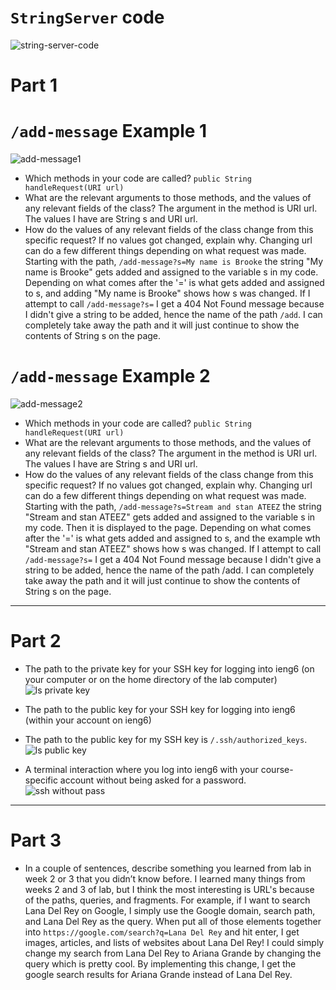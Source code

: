 # `StringServer` code
![string-server-code](https://github.com/brooke-tru/cse15l-lab-reports/assets/146862163/13d8814a-a28a-41c9-a9b4-9c328c743138)

# Part 1
# `/add-message` Example 1
![add-message1](https://github.com/brooke-tru/cse15l-lab-reports/assets/146862163/30b31aad-fb5d-4206-9861-b42f6c4bfd8e)
* Which methods in your code are called? `public String handleRequest(URI url)`
* What are the relevant arguments to those methods, and the values of any relevant fields of the class? The argument in the method is URI url. The values I have are String s and URI url.
* How do the values of any relevant fields of the class change from this specific request? If no values got changed, explain why. Changing url can do a few different things depending on what request was made. Starting with the path, `/add-message?s=My name is Brooke` the string "My name is Brooke" gets added and assigned to the variable s in my code. Depending on what comes after the '=' is what gets added and assigned to s, and adding "My name is Brooke" shows how s was changed. If I attempt to call `/add-message?s=` I get a 404 Not Found message because I didn't give a string to be added, hence the name of the path `/add`. I can completely take away the path and it will just continue to show the contents of String s on the page. 

# `/add-message` Example 2
![add-message2](https://github.com/brooke-tru/cse15l-lab-reports/assets/146862163/bed9c5f3-40bf-4669-8288-84014c0e9e2a)
* Which methods in your code are called? `public String handleRequest(URI url)`
* What are the relevant arguments to those methods, and the values of any relevant fields of the class? The argument in the method is URI url. The values I have are String s and URI url.
* How do the values of any relevant fields of the class change from this specific request? If no values got changed, explain why. Changing url can do a few different things depending on what request was made. Starting with the path, `/add-message?s=Stream and stan ATEEZ` the string "Stream and stan ATEEZ" gets added and assigned to the variable s in my code. Then it is displayed to the page. Depending on what comes after the '=' is what gets added and assigned to s, and the example wth "Stream and stan ATEEZ" shows how s was changed. If I attempt to call `/add-message?s=` I get a 404 Not Found message because I didn't give a string to be added, hence the name of the path /add. I can completely take away the path and it will just continue to show the contents of String s on the page.

---
# Part 2
* The path to the private key for your SSH key for logging into ieng6 (on your computer or on the home directory of the lab computer)
![ls private key](https://github.com/brooke-tru/cse15l-lab-reports/assets/146862163/45825a07-248b-4f1c-a639-65f47ff8372f)

* The path to the public key for your SSH key for logging into ieng6 (within your account on ieng6)
* The path to the public key for my SSH key is `/.ssh/authorized_keys`.
![ls public key](https://github.com/brooke-tru/cse15l-lab-reports/assets/146862163/bd90ff8a-82d0-40b6-924b-1b9532a19364)

* A terminal interaction where you log into ieng6 with your course-specific account without being asked for a password.
![ssh without pass](https://github.com/brooke-tru/cse15l-lab-reports/assets/146862163/e1d353d0-5a43-4bb8-8214-74aa828ca551)

--- 
# Part 3
* In a couple of sentences, describe something you learned from lab in week 2 or 3 that you didn’t know before. I learned many things from weeks 2 and 3 of lab, but I think the most interesting is URL's because of the paths, queries, and fragments. For example, if I want to search Lana Del Rey on Google, I simply use the Google domain, search path, and Lana Del Rey as the query. When put all of those elements together into `https://google.com/search?q=Lana Del Rey` and hit enter, I get images, articles, and lists of websites about Lana Del Rey! I could simply change my search from Lana Del Rey to Ariana Grande by changing the query which is pretty cool. By implementing this change, I get the google search results for Ariana Grande instead of Lana Del Rey. 

